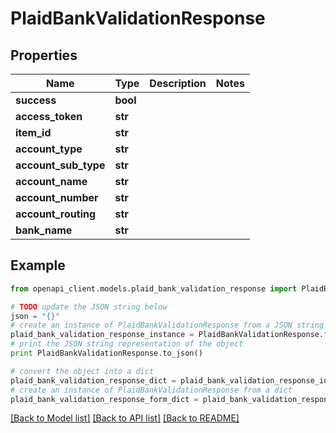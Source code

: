 # PlaidBankValidationResponse


## Properties
Name | Type | Description | Notes
------------ | ------------- | ------------- | -------------
**success** | **bool** |  | 
**access_token** | **str** |  | 
**item_id** | **str** |  | 
**account_type** | **str** |  | 
**account_sub_type** | **str** |  | 
**account_name** | **str** |  | 
**account_number** | **str** |  | 
**account_routing** | **str** |  | 
**bank_name** | **str** |  | 

## Example

```python
from openapi_client.models.plaid_bank_validation_response import PlaidBankValidationResponse

# TODO update the JSON string below
json = "{}"
# create an instance of PlaidBankValidationResponse from a JSON string
plaid_bank_validation_response_instance = PlaidBankValidationResponse.from_json(json)
# print the JSON string representation of the object
print PlaidBankValidationResponse.to_json()

# convert the object into a dict
plaid_bank_validation_response_dict = plaid_bank_validation_response_instance.to_dict()
# create an instance of PlaidBankValidationResponse from a dict
plaid_bank_validation_response_form_dict = plaid_bank_validation_response.from_dict(plaid_bank_validation_response_dict)
```
[[Back to Model list]](../README.md#documentation-for-models) [[Back to API list]](../README.md#documentation-for-api-endpoints) [[Back to README]](../README.md)


